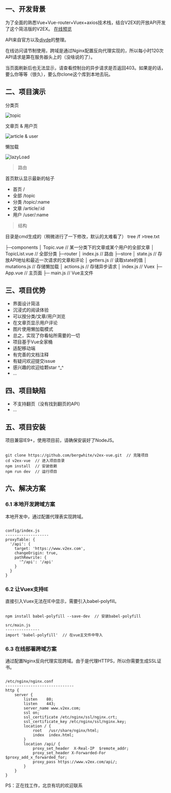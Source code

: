 ## 一、开发背景

为了全面的熟悉Vue+Vue-router+Vuex+axios技术栈，结合V2EX的开放API开发了这个简洁版的V2EX。 [在线预览](https://47.93.252.247/#/) 

API来自官方以及[djyde](https://github.com/djyde/V2EX-API)的整理。

在线访问请节制使用，跨域是通过Nginx配置反向代理实现的，所以每小时120次API请求是算在服务器头上的（没啥说的了）。

当页面刷新后也无法显示，请查看控制台的异步请求是否返回403。如果是的话，要么你等等（很久），要么你clone这个库到本地去玩。

## 二、项目演示

分类页

![topic](http://atmp.oss-cn-qingdao.aliyuncs.com/img/topic.gif)

文章页 & 用户页

![article & user](http://atmp.oss-cn-qingdao.aliyuncs.com/img/article%26user.gif)

懒加载

![lazyLoad](http://atmp.oss-cn-qingdao.aliyuncs.com/img/lazyLoad.gif)

> 路由

首页默认显示最新的帖子

* 首页 /
* 全部 /topic
* 分类 /topic/:name
* 文章 /article/:id
* 用户 /user/:name

> 结构

目录是cmd生成的（稍微进行了一下修改，默认的太难看了） tree /f >tree.txt

├─components
│    Topic.vue  // 某一分类下的文章或某个用户的全部文章
│    TopicList.vue  // 全部分类
├─router
│    index.js  // 路由
├─store
│    state.js  // 存放API地址和最近一次请求的文章和评论
│    getters.js  // 读取state的值
│    mutations.js  // 存储懒加载
│    actions.js  //  存储异步请求
│    index.js  // Vuex
├─ App.vue  // 主页面
├─ main.js  // Vue主文件

## 三、项目优势

* 界面设计简洁
* 沉浸式的阅读体验
* 可以按分类/文章/用户浏览
* 在文章页显示用户评论
* 图片使用懒加载模式
* 总之，实现了你看帖所需要的一切
* 项目基于Vue全家桶
* 适配移动端
* 有完善的文档注释
* 有疑问欢迎提交issue
* 感兴趣的欢迎给颗star ^_^
* ...

## 四、项目缺陷

* 不支持翻页（没有找到翻页的API）
* ...

## 五、项目安装

项目兼容IE9+，使用项目前，请确保安装好了NodeJS。

```

git clone https://github.com/bergwhite/v2ex-vue.git  // 克隆项目
cd v2ex-vue  // 进入项目目录
npm install  // 安装依赖
npm run dev  // 运行项目

```

## 六、解决方案

### 6.1 本地开发跨域方案

本地开发中，通过配置代理表实现跨域。

```

config/index.js
-------------------
proxyTable: {
  '/api': {
    target: 'https://www.v2ex.com',
    changeOrigin: true,
    pathRewrite: {
      '^/api': '/api'
    }
  }
}

```

### 6.2 让Vuex支持IE

直接引入Vuex无法在IE中显示，需要引入babel-polyfill。

```

npm install babel-polyfill --save-dev  // 安装babel-polyfill

src/main.js
---------------
import 'babel-polyfill'  // 在vue主文件中导入

```

### 6.3 在线部署跨域方案

通过配置Nginx反向代理实现跨域。由于是代理HTTPS，所以你需要生成SSL证书。

```

/etc/nginx/nginx.conf
------------------------------
http {
    server {
        listen    80;
        listen    443;
        server_name www.v2ex.com;
        ssl on;
        ssl_certificate /etc/nginx/ssl/nginx.crt;
        ssl_certificate_key /etc/nginx/ssl/nginx.key;
        location / {
            root   /usr/share/nginx/html;
            index  index.html;
        }
        location /api/ {
            proxy_set_header  X-Real-IP  $remote_addr;
            proxy_set_header X-Forwarded-For $proxy_add_x_forwarded_for;
            proxy_pass https://www.v2ex.com/api/;
        }
    }
}

```

PS：正在找工作，北京有坑的欢迎联系